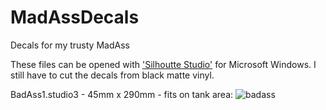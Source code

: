 # MadAssDecals
Decals for my trusty MadAss

These files can be opened with ['Silhoutte Studio'](https://www.silhouetteamerica.com/) for Microsoft Windows. I still have to cut the decals from black matte vinyl.

BadAss1.studio3 - 45mm x 290mm - fits on tank area:
![badass](https://cloud.githubusercontent.com/assets/24290108/22999892/25f8a52c-f3de-11e6-8a22-fb5f9fb88158.png)
